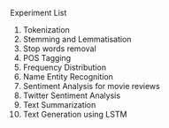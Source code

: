 Experiment List
1. Tokenization
2. Stemming and Lemmatisation
3. Stop words removal
4. POS Tagging
5. Frequency Distribution
6. Name Entity Recognition
7. Sentiment Analysis for movie reviews
8. Twitter Sentiment Analysis
9. Text Summarization
10. Text Generation using LSTM
